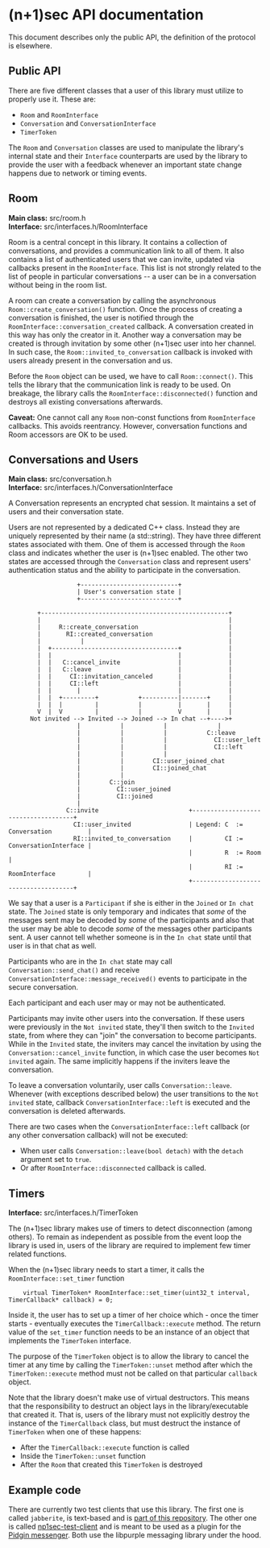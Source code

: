 (n+1)sec API documentation
=================
This document describes only the public API, the definition of the protocol is
elsewhere.

## Public API

There are five different classes that a user of this library must utilize to
properly use it. These are:

* `Room` and `RoomInterface`
* `Conversation` and `ConversationInterface`
* `TimerToken`

The `Room` and `Conversation` classes are used to manipulate the library's
internal state and their `Interface` counterparts are used by the library to
provide the user with a feedback whenever an important state change happens due
to network or timing events.

## Room
**Main class:** src/room.h<br/>
**Interface:** src/interfaces.h/RoomInterface

Room is a central concept in this library. It contains a collection of
conversations, and provides a communication link to all of them. It also
contains a list of authenticated users that we can invite, updated via callbacks
present in the `RoomInterface`. This list is not strongly related to the list of
people in particular conversations -- a user can be in a conversation without
being in the room list.

A room can create a conversation by calling the asynchronous
`Room::create_conversation()` function. Once the process of creating a
conversation is finished, the user is notified through the
`RoomInterface::conversation_created` callback. A conversation created in this
way has only the creator in it. Another way a conversation may be created is
through invitation by some other (n+1)sec user into her channel. In such case,
the `Room::invited_to_conversation` callback is invoked with users already
present in the conversation and us.

Before the `Room` object can be used, we have to call `Room::connect()`. This
tells the library that the communication link is ready to be used. On breakage,
the library calls the `RoomInterface::disconnected()` function and destroys all
existing conversations afterwards.

**Caveat:** One cannot call any `Room` non-const functions from `RoomInterface`
callbacks. This avoids reentrancy. However, conversation functions and Room
accessors are OK to be used.

## Conversations and Users
**Main class:** src/conversation.h<br/>
**Interface:** src/interfaces.h/ConversationInterface

A Conversation represents an encrypted chat session. It maintains a set of users
and their conversation state.

Users are not represented by a dedicated C++ class. Instead they are uniquely
represented by their name (a std::string). They have three different states
associated with them. One of them is accessed through the `Room` class and
indicates whether the user is (n+1)sec enabled. The other two states are
accessed through the `Conversation` class and represent users' authentication
status and the ability to participate in the conversation. 


```
                   +---------------------------+
                   | User's conversation state |                
                   +---------------------------+

        +----------------------------------------------------+
        |                                                    |
        |     R::create_conversation                         |
        |       RI::created_conversation                     |
        |           |                                        |
        |  +-----------------------------------+             |
        |  |                                   |             |
        |  |   C::cancel_invite                |             |
        |  |   C::leave                        |             |
        |  |     CI::invitation_canceled       |             |
        |  |     CI::left                      |             |
        |  |       |                           |             |
        |  |  +---------+           +----------|-------+     |
        |  |  |         |           |          |       |     |
        V  |  V         |           |          V       |     |
      Not invited --> Invited --> Joined --> In chat --+---->+
                   |           |           |              |
                   |           |           |           C::leave
                   |           |           |             CI::user_left
                   |           |           |             CI::left     
                   |           |           |
                   |           |        CI::user_joined_chat
                   |           |        CI::joined_chat
                   |           |
                   |        C::join
                   |          CI::user_joined
                   |          CI::joined
                   |                             
                C::invite                         +-------------------------------------+
                  CI::user_invited                | Legend: C  := Conversation          |
                  RI::invited_to_conversation     |         CI := ConversationInterface |
                                                  |         R  := Room                  |
                                                  |         RI := RoomInterface         |
                                                  +-------------------------------------+

```
We say that a user is a `Participant` if she is either in the `Joined` or
`In chat` state.  The `Joined` state is only temporary and indicates that _some_
of the messages sent may be decoded by _some_ of the participants and also that
the user may be able to decode _some_ of the messages other participants sent. A
user cannot tell whether someone is in the `In chat` state until that user is
in that chat as well.

Participants who are in the `In chat` state may call `Conversation::send_chat()`
and receive `ConversationInterface::message_received()` events to participate in
the secure conversation.

Each participant and each user may or may not be authenticated.

Participants may invite other users into the conversation. If these users were
previously in the `Not invited` state, they'll then switch to the `Invited`
state, from where they can "join" the conversation to become participants. While
in the `Invited` state, the inviters may cancel the invitation by using the
`Conversation::cancel_invite` function, in which case the user becomes `Not
invited` again. The same implicitly happens if the inviters leave the
conversation.

To leave a conversation voluntarily, user calls `Conversation::leave`. Whenever
(with exceptions described below) the user transitions to the `Not invited`
state, callback `ConversationInterface::left` is executed and the conversation
is deleted afterwards.

There are two cases when the `ConversationInterface::left` callback (or any
other conversation callback) will not be executed:

* When user calls `Conversation::leave(bool detach)` with the `detach` argument
  set to `true`.
* Or after `RoomInterface::disconnected` callback is called.

## Timers
**Interface:** src/interfaces.h/TimerToken

The (n+1)sec library makes use of timers to detect disconnection (among others).
To remain as independent as possible from the event loop the library is used in,
users of the library are required to implement few timer related functions.

When the (n+1)sec library needs to start a timer, it calls the
`RoomInterface::set_timer` function

```
	virtual TimerToken* RoomInterface::set_timer(uint32_t interval, TimerCallback* callback) = 0;
```

Inside it, the user has to set up a timer of her choice which - once the timer
starts - eventually executes the `TimerCallback::execute` method. The return
value of the `set_timer` function needs to be an instance of an object that
implements the `TimerToken` interface.

The purpose of the `TimerToken` object is to allow the library to cancel the
timer at any time by calling the `TimerToken::unset` method after which the
`TimerToken::execute` method must not be called on that particular `callback`
object.

Note that the library doesn't make use of virtual destructors. This means that
the responsibility to destruct an object lays in the library/executable that
created it.  That is, users of the library must not explicitly destroy the
instance of the `TimerCallback` class, but must destruct the instance of
`TimerToken` when one of these happens:

* After the `TimerCallback::execute` function is called
* Inside the `TimerToken::unset` function
* After the `Room` that created this `TimerToken` is destroyed

## Example code

There are currently two test clients that use this library. The first one is
called `jabberite`, is text-based and is [part of this
repository](https://github.com/equalitie/np1sec/tree/master/test/jabberite).
The other one is called
[np1sec-test-client](https://github.com/equalitie/np1sec-test-client) and is
meant to be used as a plugin for the [Pidgin messenger](https://pidgin.im/).
Both use the libpurple messaging library under the hood.
